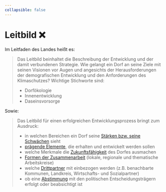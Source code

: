 ```yaml
---
collapsible: false
---
```


# Leitbild ❌

Im Leitfaden des Landes heißt es:

> Das Leitbild beinhaltet die Beschreibung der Entwicklung und der damit
> verbundenen Strategie. Wie gelangt ein Dorf an seine Ziele mit seinen Visionen
> vor Augen und angesichts der Herausforderungen der demografischen Entwicklung
> und den Anforderungen des Klimaschutzes? Wichtige Stichworte sind:
>
> - Dorfökologie
> - Innenentwicklung
> - Daseinsvorsorge

Sowie:

> Das Leitbild für einen erfolgreichen Entwicklungsprozess bringt zum Ausdruck:
>
> - in welchen Bereichen ein Dorf seine
>   [Stärken bzw. seine Schwächen](./staerken-schwaechen.md) sieht
> - [prägende Elemente](./praegende-elemente.md), die erhalten und entwickelt
>   werden sollen
> - welche Merkmale die [Zukunftsfähigkeit](./zukunftsfähigkeit.md) des Dorfes
>   ausmachen
> - [Formen der Zusammenarbeit](./zusammenarbeit.md) (lokale, regionale und
>   thematische Arbeitskreise)
> - welche [Drittpartner](./drittpartner.md) mit einbezogen werden (z.B.
>   benachbarte Kommunen, Landkreis, Wirtschafts- und Sozialpartner)
> - ob eine [Abstimmung](./abstimmung.md) mit den politischen
>   Entscheidungsträgern erfolgt oder beabsichtigt ist
